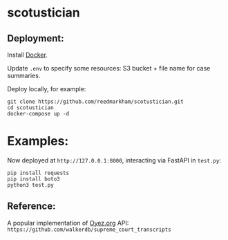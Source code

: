 # scotustician

## Deployment:
Install [Docker](https://docs.docker.com/desktop/install/mac-install/).

Update `.env` to specify some resources: S3 bucket + file name for case summaries.

Deploy locally, for example:
```
git clone https://github.com/reedmarkham/scotustician.git
cd scotustician
docker-compose up -d
```

# Examples:
Now deployed at `http://127.0.0.1:8000`, interacting via FastAPI in `test.py`:
```
pip install requests
pip install boto3
python3 test.py
```

## Reference:
A popular implementation of [Oyez.org](https://www.oyez.org/) API:
`https://github.com/walkerdb/supreme_court_transcripts`